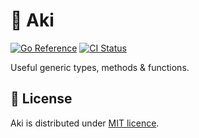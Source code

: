 # 🌆 Aki

[![Go Reference](https://pkg.go.dev/badge/github.com/mymmrac/aki#section-readme.svg)](https://pkg.go.dev/github.com/mymmrac/aki)
[![CI Status](https://github.com/mymmrac/aki/actions/workflows/ci.yaml/badge.svg)](https://github.com/mymmrac/aki/actions/workflows/ci.yaml)

Useful generic types, methods & functions.

## 🔐 License

Aki is distributed under [MIT licence](LICENSE).
